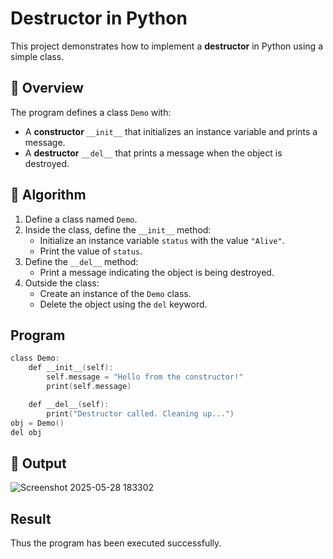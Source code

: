 # Destructor in Python

This project demonstrates how to implement a **destructor** in Python using a simple class.

## 🚀 Overview

The program defines a class `Demo` with:

- A **constructor** `__init__` that initializes an instance variable and prints a message.
- A **destructor** `__del__` that prints a message when the object is destroyed.

## 🧠 Algorithm

1. Define a class named `Demo`.
2. Inside the class, define the `__init__` method:
   - Initialize an instance variable `status` with the value `"Alive"`.
   - Print the value of `status`.
3. Define the `__del__` method:
   - Print a message indicating the object is being destroyed.
4. Outside the class:
   - Create an instance of the `Demo` class.
   - Delete the object using the `del` keyword.
## Program
~~~c
class Demo:
    def __init__(self):
        self.message = "Hello from the constructor!"
        print(self.message)

    def __del__(self):
        print("Destructor called. Cleaning up...")
obj = Demo()
del obj
~~~

## 🧪 Output

![Screenshot 2025-05-28 183302](https://github.com/user-attachments/assets/ea1b5e2d-1e12-4e8a-b9ff-6842c2b006b8)


## Result
Thus the program has been executed successfully.
